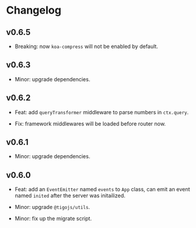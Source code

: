 # Changelog

## v0.6.5

- Breaking: now `koa-compress` will not be enabled by default.

## v0.6.3

- Minor: upgrade dependencies.

## v0.6.2

- Feat: add `queryTransformer` middleware to parse numbers in `ctx.query`.

- Fix: framework middlewares will be loaded before router now.

## v0.6.1

- Minor: upgrade dependencies.

## v0.6.0

- Feat: add an `EventEmitter` named `events` to `App` class, can emit an event named `inited` after the server was initailized.

- Minor: upgrade `@tigojs/utils`.

- Minor: fix up the migrate script.
